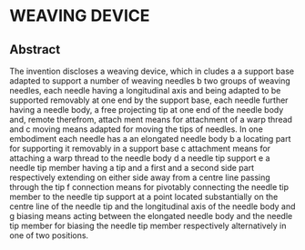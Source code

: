 # WEAVING DEVICE

## Abstract
The invention discloses a weaving device, which in cludes a a support base adapted to support a number of weaving needles b two groups of weaving needles, each needle having a longitudinal axis and being adapted to be supported removably at one end by the support base, each needle further having a needle body, a free projecting tip at one end of the needle body and, remote therefrom, attach ment means for attachment of a warp thread and c moving means adapted for moving the tips of needles. In one embodiment each needle has a an elongated needle body b a locating part for supporting it removably in a support base c attachment means for attaching a warp thread to the needle body d a needle tip support e a needle tip member having a tip and a first and a second side part respectively extending on either side away from a centre line passing through the tip f connection means for pivotably connecting the needle tip member to the needle tip support at a point located substantially on the centre line of the needle tip and the longitudinal axis of the needle body and g biasing means acting between the elongated needle body and the needle tip member for biasing the needle tip member respectively alternatively in one of two positions.